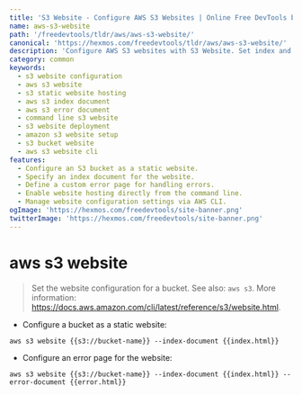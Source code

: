 ```yaml
---
title: 'S3 Website - Configure AWS S3 Websites | Online Free DevTools by Hexmos'
name: aws-s3-website
path: '/freedevtools/tldr/aws/aws-s3-website/'
canonical: 'https://hexmos.com/freedevtools/tldr/aws/aws-s3-website/'
description: 'Configure AWS S3 websites with S3 Website. Set index and error documents for static hosting, ensuring correct website behavior. Free online tool, no registration required.'
category: common
keywords:
  - s3 website configuration
  - aws s3 website
  - s3 static website hosting
  - aws s3 index document
  - aws s3 error document
  - command line s3 website
  - s3 website deployment
  - amazon s3 website setup
  - s3 bucket website
  - aws s3 website cli
features:
  - Configure an S3 bucket as a static website.
  - Specify an index document for the website.
  - Define a custom error page for handling errors.
  - Enable website hosting directly from the command line.
  - Manage website configuration settings via AWS CLI.
ogImage: 'https://hexmos.com/freedevtools/site-banner.png'
twitterImage: 'https://hexmos.com/freedevtools/site-banner.png'
---
```


# aws s3 website

> Set the website configuration for a bucket.
> See also: `aws s3`.
> More information: <https://docs.aws.amazon.com/cli/latest/reference/s3/website.html>.

- Configure a bucket as a static website:

`aws s3 website {{s3://bucket-name}} --index-document {{index.html}}`

- Configure an error page for the website:

`aws s3 website {{s3://bucket-name}} --index-document {{index.html}} --error-document {{error.html}}`
